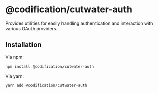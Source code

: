 # @codification/cutwater-auth

Provides utilities for easily handling authentication and interaction with various OAuth providers.

## Installation

Via npm:

```bash
npm install @codification/cutwater-auth
```

Via yarn:

```bash
yarn add @codification/cutwater-auth
```